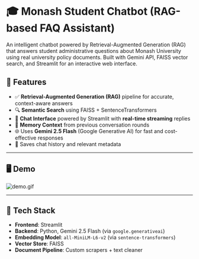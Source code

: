 # 🎓 Monash Student Chatbot (RAG-based FAQ Assistant)

An intelligent chatbot powered by Retrieval-Augmented Generation (RAG) that answers student administrative questions about Monash University using real university policy documents. Built with Gemini API, FAISS vector search, and Streamlit for an interactive web interface.

## 🚀 Features

- ✅ **Retrieval-Augmented Generation (RAG)** pipeline for accurate, context-aware answers
- 🔍 **Semantic Search** using FAISS + SentenceTransformers
- 💬 **Chat Interface** powered by Streamlit with **real-time streaming** replies
- 🧠 **Memory Context** from previous conversation rounds
- 🌐 Uses **Gemini 2.5 Flash** (Google Generative AI) for fast and cost-effective responses
- 🧾 Saves chat history and relevant metadata

---

## 🖥️ Demo

![demo.gif](link-if-you-record-one)

---

## 🧱 Tech Stack

- **Frontend**: Streamlit
- **Backend**: Python, Gemini 2.5 Flash (via `google.generativeai`)
- **Embedding Model**: `all-MiniLM-L6-v2` (via `sentence-transformers`)
- **Vector Store**: FAISS
- **Document Pipeline**: Custom scrapers + text cleaner
